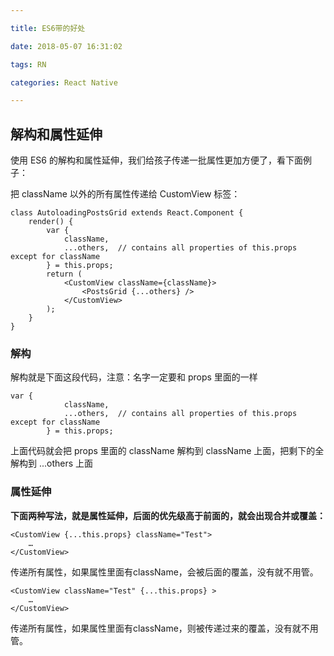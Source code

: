 ```yaml
---

title: ES6带的好处

date: 2018-05-07 16:31:02

tags: RN

categories: React Native

---
```


## 解构和属性延伸

使用 ES6 的解构和属性延伸，我们给孩子传递一批属性更加方便了，看下面例子：

把 className 以外的所有属性传递给 CustomView 标签：

```
class AutoloadingPostsGrid extends React.Component {
    render() {
        var {
            className,
            ...others,  // contains all properties of this.props except for className
        } = this.props;
        return (
            <CustomView className={className}>
                <PostsGrid {...others} />
            </CustomView>
        );
    }
}
```

### 解构

解构就是下面这段代码，注意：名字一定要和 props 里面的一样
```
var {
            className,
            ...others,  // contains all properties of this.props except for className
        } = this.props;
```
上面代码就会把 props 里面的 className 解构到 className 上面，把剩下的全解构到 ...others 上面

### 属性延伸

**下面两种写法，就是属性延伸，后面的优先级高于前面的，就会出现合并或覆盖：**

```
<CustomView {...this.props} className="Test">
    …
</CustomView>
```
传递所有属性，如果属性里面有className，会被后面的覆盖，没有就不用管。



```
<CustomView className="Test" {...this.props} >
    …
</CustomView>
```
传递所有属性，如果属性里面有className，则被传递过来的覆盖，没有就不用管。


